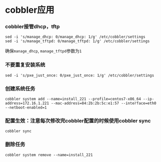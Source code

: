 # cobbler应用
### cobbler接管dhcp，tftp

```
sed -i 's/manage_dhcp: 0/manage_dhcp: 1/g' /etc/cobbler/settings
sed -i 's/manage_tftpd: 0/manage_tftpd: 1/g' /etc/cobbler/settings
```

确保`manage_dhcp`, `manage_tftpd`参数为`1`

### 不要重复安装系统

```
sed -i 's/pxe_just_once: 0/pxe_just_once: 1/g' /etc/cobbler/settings
```

### 创建系统任务

```
cobbler system add --name=install_221 --profile=centos7-x86_64 --ip-address=172.16.1.221 --mac-address=84:2b:2b:5c:e1:57 --interface=eth0 --netboot-enabled=1
```

### 配置生效：注意每次修改完cobbler配置的时候使用cobbler sync
```
cobbler sync
```

### 删除任务

```
cobbler system remove --name=install_221
```